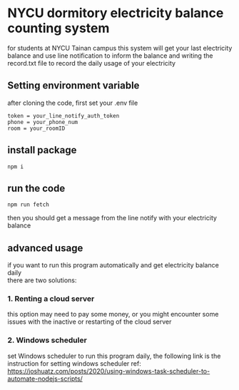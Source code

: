 # NYCU dormitory electricity balance counting system
for students at NYCU Tainan campus
this system will get your last electricity balance and use line notification to inform the balance
and writing the record.txt file to record the daily usage of your electricity

## Setting environment variable
after cloning the code, first set your .env file
```
token = your_line_notify_auth_token
phone = your_phone_num
room = your_roomID
```

## install package
```
npm i
```

## run the code
```
npm run fetch
```

then you should get a message from the line notify with your electricity balance

## advanced usage
if you want to run this program automatically and get electricity balance daily  
there are two solutions:
### 1. Renting a cloud server
this option may need to pay some money, or you might encounter some issues with the inactive or restarting of the cloud server
### 2. Windows scheduler
  set Windows scheduler to run this program daily, the following link is the instruction for setting windows scheduler
  ref: https://joshuatz.com/posts/2020/using-windows-task-scheduler-to-automate-nodejs-scripts/

